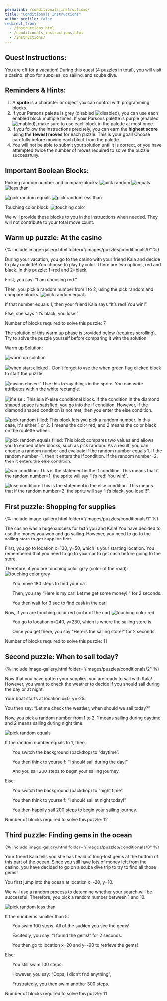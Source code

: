 ```yaml
---
permalink: /conditionals_instructions/
title: "Conditionals Instructions"
author_profile: false
redirect_from: 
  - /instructions.html
  - /conditionals_instructions.html
  - /instructions/
---
```

## Quest Instructions:

You are off for a vacation! During this quest (4 puzzles in total), you will visit a casino, shop for supplies, go sailing, and scuba dive.

## Reminders & Hints:

1. A **sprite** is a character or object you can control with programming blocks.
1. If your Parsons palette is grey (disabled ![disabled](/images/conditionals_instructions/parsons_disabled.png)), you can use each enabled block multiple times.  If your Parsons palette is purple (enabled ![enabled](/images/conditionals_instructions/parsons_enabled.png)), make sure to use each block in the palette at most once.
1. If you follow the instructions precisely, you can earn the **highest score** using the **fewest moves** for each puzzle. This is your goal!  Choose carefully before moving each block from the palette.
1. You will not be able to submit your solution until it is correct, or you have attempted twice the number of moves required to solve the puzzle successfully.

## Important Boolean Blocks:

Picking random number and compare blocks:
![pick random](/images/conditionals_instructions/pick_random.png)
![equals](/images/conditionals_instructions/equals.png)
![less than](/images/conditionals_instructions/less_than.png)

![pick random equals](/images/conditionals_instructions/pick_random_equals.png)
![pick random less than](/images/conditionals_instructions/pick_random_less_than.png)

Touching color block:
![touching color](/images/conditionals_instructions/touching_color_green.png)

We will provide these blocks to you in the instructions when needed.  They will not contribute to your total move count.

## Warm up puzzle: At the casino

{% include image-gallery.html folder="/images/puzzles/conditionals/0" %}

During your vacation, you go to the casino with your friend Kala and decide to play roulette! You choose to play by color. There are two options, red and black. In this puzzle: 1=red and 2=black.


First, you say: "I am choosing red.”

Then, you pick a random number from 1 to 2, using the pick random and compare blocks. 
![pick random equals](/images/conditionals_instructions/pick_random_equals.png)


If that number equals 1, then your friend Kala says “It’s red! You win!”.

Else, she says “It’s black, you lose!”

Number of blocks required to solve this puzzle: 7

The solution of this warm up phase is provided below (requires scrolling). Try to solve the puzzle yourself before comparing it with the solution.









































Warm up Solution:

![warm up solution](/images/conditionals_instructions/warm_up_solution.png)

![when start clicked](/images/conditionals_instructions/when_start_clicked.png)：Don’t forget to use the when green flag clicked block to start the puzzle!

![casino choice](/images/conditionals_instructions/casino_choice.png)：Use this to say things in the sprite. You can write attributes within the white rectangle.

![if else](/images/conditionals_instructions/if_else.png)：This is a if-else conditional block. If the condition in the diamond shaped space is satisfied, you go into the if condition. However, if the diamond shaped condition is not met, then you enter the else condition.

![pick random filled](/images/conditionals_instructions/pick_random_filled.png): This block lets you pick a random number. In this case, it's either 1 or 2. 1 means the color red, and 2 means the color black on the roulette wheel.

![pick random equals filled](/images/conditionals_instructions/pick_random_equals_filled.png): This block compares two values and allows you to embed other blocks, such as pick random. As a result, you can choose a random number and evaluate if the random number equals 1. If the random number=1, then it enters the if condition. If the random number=2, then it enters the else condition.

![win condition](/images/conditionals_instructions/win_condition.png): This is the statement in the if condition. This means that if the random number=1, the sprite will say “It’s red! You win!”.

![lose condition](/images/conditionals_instructions/lose_condition.png): This is the statement in the else condition. This means that if the random number=2, the sprite will say “It’s black, you lose!!!”.

## First puzzle: Shopping for supplies

{% include image-gallery.html folder="/images/puzzles/conditionals/1" %}

The casino was a huge success for both you and Kala! You have decided to use the money you won and go sailing. However, you need to go to the sailing store to get supplies first.


First, you go to location x=130, y=50, which is your starting location. You remembered that you need to go to your car to get cash before going to the store.


Therefore, if you are touching color grey (color of the road): ![touching color grey](/images/conditionals_instructions/touching_color_grey.png)

&nbsp;&nbsp;&nbsp;&nbsp;&nbsp;&nbsp;You move 180 steps to find your car.

&nbsp;&nbsp;&nbsp;&nbsp;&nbsp;&nbsp;Then, you say “Here is my car! Let me get some money! “ for 2 seconds.

&nbsp;&nbsp;&nbsp;&nbsp;&nbsp;&nbsp;You then wait for 3 sec to find cash in the car!

Now, if you are touching color red (color of the car):![touching color red](/images/conditionals_instructions/touching_color_red.png)

&nbsp;&nbsp;&nbsp;&nbsp;&nbsp;&nbsp;You go to location x=240, y=230, which is where the sailing store is.

&nbsp;&nbsp;&nbsp;&nbsp;&nbsp;&nbsp;Once you get there, you say “Here is the sailing store!” for 2 seconds.

Number of blocks required to solve this puzzle: 11
































## Second puzzle: When to sail today?

{% include image-gallery.html folder="/images/puzzles/conditionals/2" %}

Now that you have gotten your supplies, you are ready to sail with Kala! However, you want to check the weather to decide if you should sail during the day or at night.


Your boat starts at location x=0, y=-25.

You then say: “Let me check the weather, when should we sail today?”

Now, you pick a random number from 1 to 2. 1 means sailing during daytime and 2 means sailing during night time.

![pick random equals](/images/conditionals_instructions/pick_random_equals.png)

If the random number equals to 1, then:

&nbsp;&nbsp;&nbsp;&nbsp;&nbsp;&nbsp;You switch the background (backdrop) to “daytime”.

&nbsp;&nbsp;&nbsp;&nbsp;&nbsp;&nbsp;You then think to yourself: “I should sail during the day!”

&nbsp;&nbsp;&nbsp;&nbsp;&nbsp;&nbsp;And you sail 200 steps to begin your sailing journey.

Else:

&nbsp;&nbsp;&nbsp;&nbsp;&nbsp;&nbsp;You switch the background (backdrop) to “night time”.

&nbsp;&nbsp;&nbsp;&nbsp;&nbsp;&nbsp;You then think to yourself: “I should sail at night today!”

&nbsp;&nbsp;&nbsp;&nbsp;&nbsp;&nbsp;You then happily sail 200 steps to begin your sailing journey.

Number of blocks required to solve this puzzle: 12



















## Third puzzle: Finding gems in the ocean

{% include image-gallery.html folder="/images/puzzles/conditionals/3" %}

Your friend Kala tells you she has heard of long-lost gems at the bottom of this part of the ocean. Since you still have lots of money left from the casino, you have decided to go on a scuba dive trip to try to find all those gems!


You first jump into the ocean at location x=-20, y=10.


We will use a random process to determine whether your search will be successful. Therefore, you pick a random number between 1 and 10.

![pick random less than](/images/conditionals_instructions/pick_random_less_than.png)

If the number is smaller than 5:

&nbsp;&nbsp;&nbsp;&nbsp;&nbsp;&nbsp;You swim 100 steps.  All of the sudden you see the gems!

&nbsp;&nbsp;&nbsp;&nbsp;&nbsp;&nbsp;Excitedly, you say: “I found the gems!” for 2 seconds.

&nbsp;&nbsp;&nbsp;&nbsp;&nbsp;&nbsp;You then go to location x=20 and y=-90 to retrieve the gems!

Else:

&nbsp;&nbsp;&nbsp;&nbsp;&nbsp;&nbsp;You still swim 100 steps.

&nbsp;&nbsp;&nbsp;&nbsp;&nbsp;&nbsp;However, you say: “Oops, I didn’t find anything”,

&nbsp;&nbsp;&nbsp;&nbsp;&nbsp;&nbsp;Frustratedly, you then swim another 300 steps.

Number of blocks required to solve this puzzle: 11